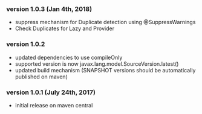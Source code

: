 ### version 1.0.3 (Jan 4th, 2018)

* suppress mechanism for Duplicate detection using @SuppressWarnings
* Check Duplicates for Lazy and Provider

### version 1.0.2

* updated dependencies to use compileOnly
* supported version is now javax.lang.model.SourceVersion.latest()
* updated build mechanism (SNAPSHOT versions should be automatically published on maven)

### version 1.0.1 (July 24th, 2017)

* initial release on maven central